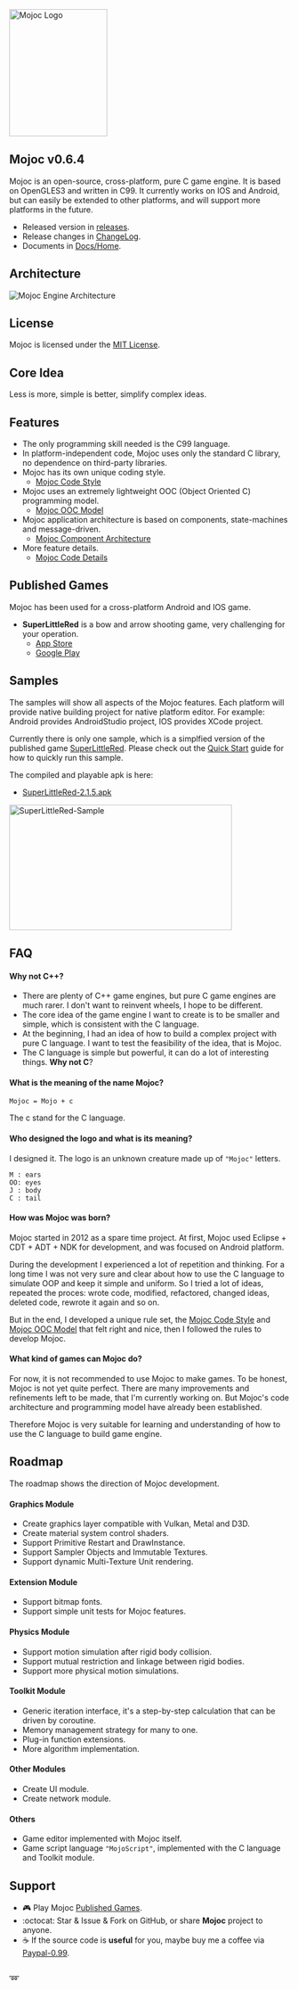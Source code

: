 <img src="./Docs/Images/Logo.png" width="176" height="228" alt="Mojoc Logo" title="Mojoc Logo" />


## Mojoc v0.6.4

Mojoc is an open-source, cross-platform, pure C game engine. It is based on OpenGLES3 and written in C99. It currently works on IOS and Android, but can easily be extended to other platforms, and will support more platforms in the future.

* Released version in [releases](https://github.com/scottcgi/Mojoc/releases).
* Release changes in [ChangeLog](./ChangeLog.md).
* Documents in [Docs/Home](./Docs/Home.md).


## Architecture
![Mojoc Engine Architecture](./Docs/Images/Architecture.png "Mojoc Engine Architecture")


## License
Mojoc is licensed under the [MIT License](./LICENSE "Mojoc Under MIT License").


## Core Idea
Less is more, simple is better, simplify complex ideas.


## Features

* The only programming skill needed is the C99 language.
* In platform-independent code, Mojoc uses only the standard C library, no dependence on third-party libraries.
* Mojoc has its own unique coding style.
  * [Mojoc Code Style](./Docs/CodeStyle.md)
* Mojoc uses an extremely lightweight OOC (Object Oriented C) programming model. 
  * [Mojoc OOC Model](./Docs/OOC.md)
* Mojoc application architecture is based on components, state-machines and message-driven. 
  * [Mojoc Component Architecture](./Docs/ComponentArchitecture.md)
* More feature details. 
  * [Mojoc Code Details](./Docs/CodeDetails.md)
  
    
## Published Games
Mojoc has been used for a cross-platform Android and IOS game. 

* **SuperLittleRed** is a bow and arrow shooting game, very challenging for your operation.
  * [App Store](https://itunes.apple.com/cn/app/id1242353775)
  * [Google Play](https://play.google.com/store/apps/details?id=com.SuperLittleRed)
  
## Samples
The samples will show all aspects of the Mojoc features. Each platform will provide native building project for native platform editor. For example: Android provides AndroidStudio project, IOS provides XCode project.

Currently there is only one sample, which is a simplfied version of the published game [SuperLittleRed](./Samples/SuperLittleRed). Please check out the [Quick Start](./Docs/QuickStart.md) guide for how to quickly run this sample.

The compiled and playable apk is here:

* [SuperLittleRed-2.1.5.apk](./Samples/Apk/SuperLittleRed-2.1.5.apk?raw=true)

<img src="./Docs/Images/SuperLittleRed-Sample.gif" width="400" height="225" alt="SuperLittleRed-Sample" title="SuperLittleRed-Sample" />



## FAQ

#### Why not C++?
  * There are plenty of C++ game engines, but pure C game engines are much rarer. I don't want to reinvent wheels, I hope to be different.
  * The core idea of the game engine I want to create is to be smaller and simple, which is consistent with the C language.
  * At the beginning, I had an idea of how to build a complex project with pure C language. I want to test the feasibility of the idea, that is Mojoc.
  * The C language is simple but powerful, it can do a lot of interesting things. **Why not C**?
    
#### What is the meaning of the name Mojoc? 
  ```
  Mojoc = Mojo + c
  ```
  The c stand for the C language.
    
#### Who designed the logo and what is its meaning?
  I designed it. The logo is an unknown creature made up of `"Mojoc"` letters.
  ```
  M : ears  
  OO: eyes  
  J : body  
  C : tail
  ```
  
#### How was Mojoc was born?

  Mojoc started in 2012 as a spare time project. At first, Mojoc used Eclipse + CDT + ADT + NDK for development, and was focused on Android platform. 
    
  During the development I experienced a lot of repetition and thinking. For a long time I was not very sure and clear about how to use the C language to simulate OOP and keep it simple and uniform. So I tried a lot of ideas, repeated the proces: wrote code, modified, refactored, changed ideas, deleted code, rewrote it again and so on.
  
  But in the end, I developed a unique rule set, the [Mojoc Code Style](./Docs/CodeStyle.md) and [Mojoc OOC Model](./Docs/OOC.md) that felt right and nice, then I followed the rules to develop Mojoc.


#### What kind of games can Mojoc do?

  For now, it is not recommended to use Mojoc to make games. To be honest, Mojoc is not yet quite perfect. There are many improvements and refinements left to be made, that I'm currently working on. But Mojoc's code architecture and programming model have already been established. 
  
  Therefore Mojoc is very suitable for learning and understanding of how to use the C language to build game engine.
  
  
## Roadmap
The roadmap shows the direction of Mojoc development.

#### Graphics Module
  * Create graphics layer compatible with Vulkan, Metal and D3D.
  * Create material system control shaders.
  * Support Primitive Restart and DrawInstance.
  * Support Sampler Objects and Immutable Textures.
  * Support dynamic Multi-Texture Unit rendering.
  
#### Extension Module
  * Support bitmap fonts.
  * Support simple unit tests for Mojoc features.
  
#### Physics Module
  * Support motion simulation after rigid body collision.
  * Support mutual restriction and linkage between rigid bodies.
  * Support more physical motion simulations.  
  
#### Toolkit Module  
  * Generic iteration interface, it's a step-by-step calculation that can be driven by coroutine.
  * Memory management strategy for many to one.
  * Plug-in function extensions.
  * More algorithm implementation.  
  
#### Other Modules  
  * Create UI module.
  * Create network module.
  
#### Others
  * Game editor implemented with Mojoc itself.
  * Game script language `"MojoScript"`, implemented with the C language and Toolkit module.  

## Support
  * :video_game: Play Mojoc [Published Games](#published-games).
  * :octocat: Star & Issue & Fork on GitHub, or share **Mojoc** project to anyone.
  * :coffee: If the source code is **useful** for you, maybe buy me a coffee via [Paypal-0.99](https://www.paypal.me/PayScottcgi/0.99).
  
##  
:loop:
